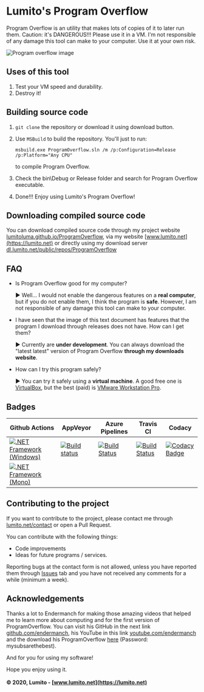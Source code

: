 # Lumito's Program Overflow
Program Overflow is an utility that makes lots of copies of it to later run them. Caution: it's DANGEROUS!!! Please use it in a VM.
I'm not responsible of any damage this tool can make to your computer. Use it at your own risk.

![Program overflow image](https://images.lumito.net/GitHub/ProgramOverflow/2.1/ProgramOverflow2.1.png)

## Uses of this tool
1.  Test your VM speed and durability.
2.  Destroy it!

## Building source code
1.  `git clone` the repository or download it using download button.

2.  Use `MSBuild` to build the repository. You'll just to run:

    ```batch
    msbuild.exe ProgramOverflow.sln /m /p:Configuration=Release /p:Platform="Any CPU"
    ```
    to compile Program Overflow.
3.  Check the bin\Debug or Release folder and search for Program Overflow executable.

4.  Done!!! Enjoy using Lumito's Program Overflow!

## Downloading compiled source code
You can download compiled source code through my project website [lumitoluma.github.io/ProgramOverflow](https://lumitoluma.github.io/ProgramOverflow), via my website [www.lumito.net](https://lumito.net) or directly using my download server [dl.lumito.net/public/repos/ProgramOverflow](https://dl.lumito.net/public/repos/ProgramOverflow)

## FAQ

-   Is Program Overflow good for my computer?

    ► Well... I would not enable the dangerous features on a **real computer**, but if you do not enable them, I think the program is **safe**. However, I am not responsible of any damage this tool can make to your computer.

-   I have seen that the image of this text document has features that the program I download through releases does not have. How can I get them?

    ► Currently are **under development**. You can always download the "latest latest" version of Program Overflow **through my downloads website**.

-   How can I try this program safely?

    ► You can try it safely using a **virtual machine**. A good free one is [VirtualBox](https://www.virtualbox.org), but the best (paid) is [VMware Workstation Pro](https://www.vmware.com/products/workstation-pro.html).

## Badges

| Github Actions | AppVeyor | Azure Pipelines | Travis CI | Codacy |
|-|-|-|-|-|
| [![.NET Framework (Windows)](https://github.com/LumitoLuma/ProgramOverflow/workflows/.NET%20Framework%20(Windows)/badge.svg)](https://github.com/LumitoLuma/ProgramOverflow/actions?query=workflow%3A%22.NET+Framework+%28Windows%29%22) | [![Build status](https://ci.appveyor.com/api/projects/status/m84gruif65n8fbbp?svg=true)](https://ci.appveyor.com/project/LumitoLuma/ProgramOverflow) | [![Build Status](https://dev.azure.com/LumitoLuma/GitHub/_apis/build/status/LumitoLuma.ProgramOverflow?branchName=master)](https://dev.azure.com/LumitoLuma/GitHub/_build/latest?definitionId=5&branchName=master) | [![Build Status](https://travis-ci.com/LumitoLuma/ProgramOverflow.svg?branch=master)](https://travis-ci.com/LumitoLuma/ProgramOverflow) | [![Codacy Badge](https://app.codacy.com/project/badge/Grade/9d99250539b2443ba6009accda588d9a)](https://www.codacy.com/manual/LumitoLuma/ProgramOverflow?utm_source=github.com&amp;utm_medium=referral&amp;utm_content=LumitoLuma/ProgramOverflow&amp;utm_campaign=Badge_Grade) |
| [![.NET Framework (Mono)](https://github.com/LumitoLuma/ProgramOverflow/workflows/.NET%20Framework%20(Mono)/badge.svg)](https://github.com/LumitoLuma/ProgramOverflow/actions?query=workflow%3A%22.NET+Framework+%28Mono%29%22) |  |  |  |

## Contributing to the project
If you want to contribute to the project, please contact me through [lumito.net/contact](https://lumito.net/contact) or open a Pull Request.

You can contribute with the following things:

-   Code improvements
-   Ideas for future programs / services.

Reporting bugs at the contact form is not allowed, unless you have reported them through [Issues](https://github.com/LumitoLuma/ProgramOverflow/issues) tab and you have not received any comments for a while (minimum a week).

## Acknowledgements
Thanks a lot to Endermanch for making those amazing videos that helped me to learn more about computing and for the first version of ProgramOverflow. You can visit his GitHub in the next link [github.com/endermanch](https://github.com/endermanch), his YouTube in this link [youtube.com/endermanch](https://www.youtube.com/endermanch) and the download his ProgramOverflow [here](https://dl.malwat.ch/software/ProgramOverflow.zip) (Password: mysubsarethebest).

And for you for using my software!

Hope you enjoy using it.
<br><br>
**© 2020, Lumito - [www.lumito.net](https://lumito.net)**
